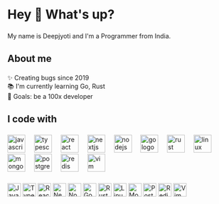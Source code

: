 <h1 align="left">Hey 👋 What's up?</h1>

###

<p align="left">My name is Deepjyoti  and I'm a Programmer from India.</p>

###

<h2 align="left">About me</h2>

###

<p align="left">✨ Creating bugs since 2019<br>📚 I'm currently learning Go, Rust<br>🎯 Goals: be a 100x developer</p>

###

<h2 align="left">I code with</h2>

###

<div align="left">
  <img src="https://cdn.jsdelivr.net/gh/devicons/devicon/icons/javascript/javascript-original.svg" height="40" alt="javascript logo"  />
  <img width="12" />
  <img src="https://cdn.jsdelivr.net/gh/devicons/devicon/icons/typescript/typescript-original.svg" height="40" alt="typescript logo"  />
  <img width="12" />
  <img src="https://cdn.jsdelivr.net/gh/devicons/devicon/icons/react/react-original.svg" height="40" alt="react logo"  />
  <img width="12" />
  <img src="https://cdn.jsdelivr.net/gh/devicons/devicon/icons/nextjs/nextjs-original.svg" height="40" alt="nextjs logo"  />
  <img width="12" />
  <img src="https://cdn.jsdelivr.net/gh/devicons/devicon/icons/nodejs/nodejs-original.svg" height="40" alt="nodejs logo"  />
  <img width="12" />
  <img src="https://cdn.jsdelivr.net/gh/devicons/devicon/icons/go/go-original.svg" height="40" alt="go logo"  />
  <img width="12" />
  <img src="https://skillicons.dev/icons?i=rust" height="40" alt="rust logo"  />
  <img width="12" />
  <img src="https://cdn.jsdelivr.net/gh/devicons/devicon/icons/linux/linux-original.svg" height="40" alt="linux logo"  />
  <img width="12" />
  <img src="https://cdn.jsdelivr.net/gh/devicons/devicon/icons/mongodb/mongodb-original.svg" height="40" alt="mongodb logo"  />
  <img width="12" />
  <img src="https://cdn.jsdelivr.net/gh/devicons/devicon/icons/postgresql/postgresql-original.svg" height="40" alt="postgresql logo"  />
  <img width="12" />
  <img src="https://cdn.jsdelivr.net/gh/devicons/devicon/icons/redis/redis-original.svg" height="40" alt="redis logo"  />
  <img width="12" />
  <img src="https://cdn.jsdelivr.net/gh/devicons/devicon/icons/vim/vim-original.svg" height="40" alt="vim logo"  />
</div>

###

<div align="left">
  <img src="https://cdn.jsdelivr.net/gh/devicons/devicon/icons/javascript/javascript-original.svg" height="30" width="30" alt="JavaScript" title="JavaScript" />
  <img src="https://cdn.jsdelivr.net/gh/devicons/devicon/icons/typescript/typescript-original.svg" height="30" width="30" alt="TypeScript" title="TypeScript" />
  <img src="https://cdn.jsdelivr.net/gh/devicons/devicon/icons/react/react-original.svg" height="30" width="30" alt="React" title="React" />
  <img src="https://cdn.jsdelivr.net/gh/devicons/devicon/icons/nextjs/nextjs-original.svg" height="30" width="30" alt="Next.js" title="Next.js" />
  <img src="https://cdn.jsdelivr.net/gh/devicons/devicon/icons/nodejs/nodejs-original.svg" height="30" width="30" alt="Node.js" title="Node.js" />
  <img src="https://cdn.jsdelivr.net/gh/devicons/devicon/icons/go/go-original.svg" height="30" width="30" alt="Go" title="Go" />
  <img src="https://skillicons.dev/icons?i=rust" height="30" width="30" alt="Rust" title="Rust" />
  <img src="https://cdn.jsdelivr.net/gh/devicons/devicon/icons/linux/linux-original.svg" height="30" width="30" alt="Linux" title="Linux" />
  <img src="https://cdn.jsdelivr.net/gh/devicons/devicon/icons/mongodb/mongodb-original.svg" height="30" width="30" alt="MongoDB" title="MongoDB" />
  <img src="https://cdn.jsdelivr.net/gh/devicons/devicon/icons/postgresql/postgresql-original.svg" height="30" width="30" alt="PostgreSQL" title="PostgreSQL" />
  <img src="https://cdn.jsdelivr.net/gh/devicons/devicon/icons/redis/redis-original.svg" height="30" width="30" alt="Redis" title="Redis" />
  <img src="https://cdn.jsdelivr.net/gh/devicons/devicon/icons/vim/vim-original.svg" height="30" width="30" alt="Vim" title="Vim" />
</div>
